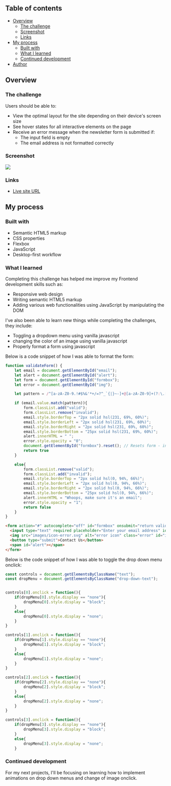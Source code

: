

## Table of contents

- [Overview](#overview)
  - [The challenge](#the-challenge)
  - [Screenshot](#screenshot)
  - [Links](#links)
- [My process](#my-process)
  - [Built with](#built-with)
  - [What I learned](#what-i-learned)
  - [Continued development](#continued-development)
- [Author](#author)

## Overview

### The challenge

Users should be able to:

- View the optimal layout for the site depending on their device's screen size
- See hover states for all interactive elements on the page
- Receive an error message when the newsletter form is submitted if:
  - The input field is empty
  - The email address is not formatted correctly

### Screenshot

![](./screenshot.jpg)

### Links

- [Live site URL]([https://bookmark-landing-page-jade.vercel.app/](https://github.com/bhaskarsh022/Bookmark_landing_page/blob/main/bookmark-landing-page-master/index.html))


## My process

### Built with

- Semantic HTML5 markup
- CSS properties
- Flexbox
- JavaScript
- Desktop-first workflow

### What I learned

Completing this challenge has helped me improve my Frontend development skills such as:
- Responsive web design
- Writing semantic HTML5 markup
- Adding various web functionalities using JavaScript by manipulating the DOM

I've also been able to learn new things while completing the challenges, they include:
- Toggling a dropdown menu using vanilla javascript
- changing the color of an image using vanilla javascript
- Properly format a form using javascript

Below is a code snippet of how I was able to format the form:

```js
function validateForm() {
    let email = document.getElementById("email");
    let alert = document.getElementById("alert");
    let form = document.getElementById("formbox");
    let error = document.getElementById("img");

    let pattern = /^[a-zA-Z0-9.!#$%&'*+/=?^_`{|}~-]+@[a-zA-Z0-9]+(?:\.[a-zA-Z0-9-]+)*$/;  // Email address pattern

    if (email.value.match(pattern)){
        form.classList.add("valid");
        form.classList.remove("invalid");
        email.style.borderTop = "2px solid hsl(231, 69%, 60%)";
        email.style.borderLeft = "2px solid hsl(231, 69%, 60%)";
        email.style.borderRight = "2px solid hsl(231, 69%, 60%)";
        email.style.borderBottom = "25px solid hsl(231, 69%, 60%)";
        alert.innerHTML = " "; 
        error.style.opacity = "0";
        document.getElementById("formbox").reset(); // Resets form - input field after successful submission
        return true
    }

    else{
        form.classList.remove("valid");
        form.classList.add("invalid");
        email.style.borderTop = "2px solid hsl(0, 94%, 66%)"; 
        email.style.borderLeft = "2px solid hsl(0, 94%, 66%)";
        email.style.borderRight = "2px solid hsl(0, 94%, 66%)";
        email.style.borderBottom = "25px solid hsl(0, 94%, 66%)";
        alert.innerHTML = "Whoops, make sure it's an email";
        error.style.opacity = "1";
        return false
    }
}
```

```html
<form action="#" autocomplete="off" id="formbox" onsubmit="return validateForm()">
  <input type="text" required placeholder="Enter your email address" id="email" class="input">
  <img src="images/icon-error.svg" alt="error icon" class="error" id="img">
  <button type="submit">Contact Us</button>
  <span id="alert"></span>
</form>
```

Below is the code snippet of how I was able to toggle the drop down menu onclick:

```js
const controls = document.getElementsByClassName("text");
const dropMenu = document.getElementsByClassName("drop-down-text");


controls[0].onclick = function(){
    if(dropMenu[0].style.display == "none"){
        dropMenu[0].style.display = "block";
    }
    else{
        dropMenu[0].style.display = "none";
    }
}

controls[1].onclick = function(){
    if(dropMenu[1].style.display == "none"){
        dropMenu[1].style.display = "block";
    }
    else{
        dropMenu[1].style.display = "none";
    }
}

controls[2].onclick = function(){
    if(dropMenu[2].style.display == "none"){
        dropMenu[2].style.display = "block";
    }
    else{
        dropMenu[2].style.display = "none";
    }
}

controls[3].onclick = function(){
    if(dropMenu[3].style.display == "none"){
        dropMenu[3].style.display = "block";
    }
    else{
        dropMenu[3].style.display = "none";
    }
```

### Continued development

For my next projects, I'll be focusing on learning how to implement animations on drop down menus and change of 
image onclick.



